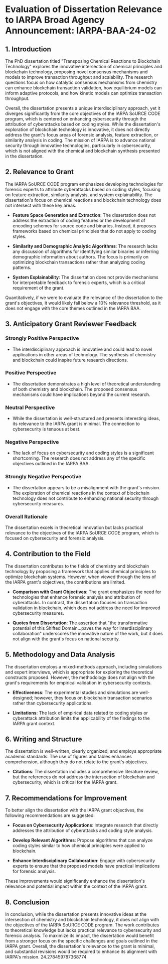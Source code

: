 # Evaluation of Dissertation Relevance to IARPA Broad Agency Announcement: IARPA-BAA-24-02

## 1. Introduction
The PhD dissertation titled "Transposing Chemical Reactions to Blockchain Technology" explores the innovative intersection of chemical principles and blockchain technology, proposing novel consensus mechanisms and models to improve transaction throughput and scalability. The research questions focus on how catalytic consensus mechanisms from chemistry can enhance blockchain transaction validation, how equilibrium models can inform adaptive protocols, and how kinetic models can optimize transaction throughput. 

Overall, the dissertation presents a unique interdisciplinary approach, yet it diverges significantly from the core objectives of the IARPA SoURCE CODE program, which is centered on enhancing cybersecurity through the attribution of cyberattacks based on coding styles. While the dissertation's exploration of blockchain technology is innovative, it does not directly address the grant's focus areas of forensic analysis, feature extraction, or similarity analysis in coding. The mission of IARPA is to advance national security through innovative technologies, particularly in cybersecurity, which is not aligned with the chemical and blockchain synthesis presented in the dissertation. 

## 2. Relevance to Grant
The IARPA SoURCE CODE program emphasizes developing technologies for forensic experts to attribute cyberattacks based on coding styles, focusing on feature extraction, similarity analysis, and system explainability. The dissertation's focus on chemical reactions and blockchain technology does not intersect with these key areas. 

- **Feature Space Generation and Extraction**: The dissertation does not address the extraction of coding features or the development of encoding schemes for source code and binaries. Instead, it proposes frameworks based on chemical principles that do not apply to coding styles.
  
- **Similarity and Demographic Analytic Algorithms**: The research lacks any discussion of algorithms for identifying similar binaries or inferring demographic information about authors. The focus is primarily on optimizing blockchain transactions rather than analyzing coding patterns.

- **System Explainability**: The dissertation does not provide mechanisms for interpretable feedback to forensic experts, which is a critical requirement of the grant. 

Quantitatively, if we were to evaluate the relevance of the dissertation to the grant's objectives, it would likely fall below a 10% relevance threshold, as it does not engage with the core themes outlined in the IARPA BAA.

## 3. Anticipatory Grant Reviewer Feedback
### Strongly Positive Perspective
- The interdisciplinary approach is innovative and could lead to novel applications in other areas of technology. The synthesis of chemistry and blockchain could inspire future research directions.
  
### Positive Perspective
- The dissertation demonstrates a high level of theoretical understanding of both chemistry and blockchain. The proposed consensus mechanisms could have implications beyond the current research.

### Neutral Perspective
- While the dissertation is well-structured and presents interesting ideas, its relevance to the IARPA grant is minimal. The connection to cybersecurity is tenuous at best.

### Negative Perspective
- The lack of focus on cybersecurity and coding styles is a significant shortcoming. The research does not address any of the specific objectives outlined in the IARPA BAA.

### Strongly Negative Perspective
- The dissertation appears to be a misalignment with the grant's mission. The exploration of chemical reactions in the context of blockchain technology does not contribute to enhancing national security through cybersecurity measures.

### Overall Rationale
The dissertation excels in theoretical innovation but lacks practical relevance to the objectives of the IARPA SoURCE CODE program, which is focused on cybersecurity and forensic analysis.

## 4. Contribution to the Field
The dissertation contributes to the fields of chemistry and blockchain technology by proposing a framework that applies chemical principles to optimize blockchain systems. However, when viewed through the lens of the IARPA grant's objectives, the contributions are limited.

- **Comparison with Grant Objectives**: The grant emphasizes the need for technologies that enhance forensic analysis and attribution of cyberattacks. In contrast, the dissertation focuses on transaction validation in blockchain, which does not address the need for improved cybersecurity measures.

- **Quotes from Dissertation**: The assertion that "the transformative potential of this Shifted Domain...paves the way for interdisciplinary collaboration" underscores the innovative nature of the work, but it does not align with the grant's focus on national security.

## 5. Methodology and Data Analysis
The dissertation employs a mixed-methods approach, including simulations and expert interviews, which is appropriate for exploring the theoretical constructs proposed. However, the methodology does not align with the grant's requirements for empirical validation in cybersecurity contexts.

- **Effectiveness**: The experimental studies and simulations are well-designed; however, they focus on blockchain transaction scenarios rather than cybersecurity applications.

- **Limitations**: The lack of empirical data related to coding styles or cyberattack attribution limits the applicability of the findings to the IARPA grant context.

## 6. Writing and Structure
The dissertation is well-written, clearly organized, and employs appropriate academic standards. The use of figures and tables enhances comprehension, although they do not relate to the grant's objectives.

- **Citations**: The dissertation includes a comprehensive literature review, but the references do not address the intersection of blockchain and cybersecurity, which is critical for the IARPA grant.

## 7. Recommendations for Improvement
To better align the dissertation with the IARPA grant objectives, the following recommendations are suggested:

- **Focus on Cybersecurity Applications**: Integrate research that directly addresses the attribution of cyberattacks and coding style analysis.
  
- **Develop Relevant Algorithms**: Propose algorithms that can analyze coding styles similar to how chemical principles were applied to blockchain.

- **Enhance Interdisciplinary Collaboration**: Engage with cybersecurity experts to ensure that the proposed models have practical implications for forensic analysis.

These improvements would significantly enhance the dissertation's relevance and potential impact within the context of the IARPA grant.

## 8. Conclusion
In conclusion, while the dissertation presents innovative ideas at the intersection of chemistry and blockchain technology, it does not align with the objectives of the IARPA SoURCE CODE program. The work contributes to theoretical knowledge but lacks practical relevance to cybersecurity and forensic analysis. To maximize its impact, the dissertation would benefit from a stronger focus on the specific challenges and goals outlined in the IARPA grant. Overall, the dissertation's relevance to the grant is minimal, and substantial revisions would be required to enhance its alignment with IARPA's mission. 24.278459787368774